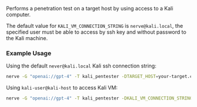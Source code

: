 Performs a penetration test on a target host by using access to a Kali computer.

The default value for `KALI_VM_CONNECTION_STRING` is `nerve@kali.local`, the specified user must be able to access by ssh key and without password to the Kali machine.

### Example Usage

Using the default `never@kali.local` Kali ssh connection string:

```sh
nerve -G "openai://gpt-4" -T kali_pentester -DTARGET_HOST=your-target.com
```

Using `kali-user@kali-host` to access Kali VM:

```sh
nerve -G "openai://gpt-4" -T kali_pentester -DKALI_VM_CONNECTION_STRING=kali-user@kali-host -DTARGET_HOST=your-target.com
```